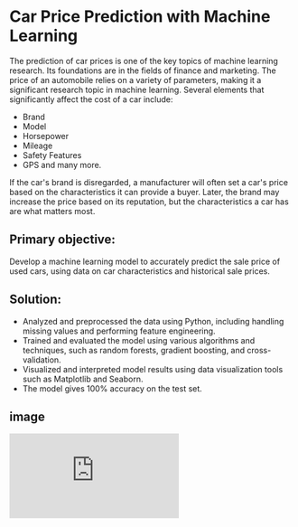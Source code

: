 
# Car Price Prediction with Machine Learning

The prediction of car prices is one of the key topics of machine learning research. Its foundations are in the fields of finance and marketing. The price of an automobile relies on a variety of parameters, making it a significant research topic in machine learning. Several elements that significantly affect the cost of a car include:

* Brand
* Model
* Horsepower
* Mileage
* Safety Features
* GPS and many more.

If the car's brand is disregarded, a manufacturer will often set a car's price based on the characteristics it can provide a buyer. Later, the brand may increase the price based on its reputation, but the characteristics a car has are what matters most.

## Primary objective:
Develop a machine learning model to accurately predict the sale price of used cars, using
data on car characteristics and historical sale prices.
## Solution:

* Analyzed and preprocessed the data using Python, including handling missing values
    and performing feature engineering.
* Trained and evaluated the model using various algorithms and techniques, such as
    random forests, gradient boosting, and cross-validation.
* Visualized and interpreted model results using data visualization tools such as
    Matplotlib and Seaborn.
* The model gives 100% accuracy on the test set.


## image
![Car Price Prediction](https://www.freepik.com/free-vector/consumption-expenditure-abstract-concept-illustration-consumer-spending-household-budget-shopping-mall-credit-card-retail-store-shopaholic-compulsive-purchase_12144951.htm#query=car%20price%20prediction&position=1&from_view=search&track=ais)

